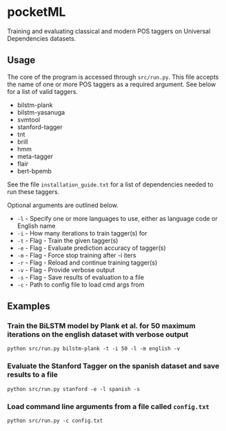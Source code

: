 # pocketML
Training and evaluating classical and modern POS taggers on Universal Dependencies datasets.

## Usage
The core of the program is accessed through `src/run.py`. This file accepts the name of one or more 
POS taggers as a required argument. See below for a list of valid taggers.

* bilstm-plank
* bilstm-yasanuga
* svmtool
* stanford-tagger
* tnt
* brill
* hmm
* meta-tagger
* flair
* bert-bpemb

See the file `installation_guide.txt` for a list of dependencies needed to run these taggers.

Optional arguments are outlined below.
* `-l` - Specify one or more languages to use, either as language code or English name
* `-i` - How many iterations to train tagger(s) for 
* `-t` - Flag - Train the given tagger(s)
* `-e` - Flag - Evaluate prediction accuracy of tagger(s)
* `-m` - Flag - Force stop training after -i iters
* `-r` - Flag - Reload and continue training tagger(s)
* `-v` - Flag - Provide verbose output
* `-s` - Flag - Save results of evaluation to a file
* `-c` - Path to config file to load cmd args from

## Examples
### Train the BiLSTM model by Plank et al. for 50 maximum iterations on the english dataset with verbose output

`python src/run.py bilstm-plank -t -i 50 -l -m english -v`

### Evaluate the Stanford Tagger on the spanish dataset and save results to a file

`python src/run.py stanford -e -l spanish -s`

### Load command line arguments from a file called `config.txt`

`python src/run.py -c config.txt`
